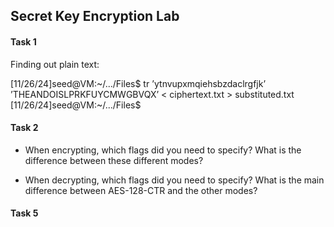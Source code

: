 ## Secret Key Encryption Lab

#### Task 1




Finding out plain text:

[11/26/24]seed@VM:~/.../Files$  tr ’ytnvupxmqiehsbzdaclrgfjk’ ’THEANDOISLPRKFUYCMWGBVQX’ < ciphertext.txt > substituted.txt
[11/26/24]seed@VM:~/.../Files$ 



#### Task 2

- When encrypting, which flags did you need to specify? What is the difference between these different modes?

- When decrypting, which flags did you need to specify? What is the main difference between AES-128-CTR and the other modes?

#### Task 5